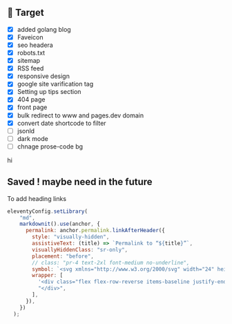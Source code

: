 ## 🎯 Target

- [x] added golang blog
- [x] Faveicon
- [x] seo headera
- [x] robots.txt
- [x] sitemap
- [x] RSS feed
- [x] responsive design
- [x] google site varification tag
- [x] Setting up tips section
- [x] 404 page
- [x] front page
- [x] bulk redirect to www and pages.dev domain
- [x] convert date shortcode to filter
- [ ] jsonld
- [ ] dark mode
- [ ] chnage prose-code bg

hi

## Saved ! maybe need in the future

To add heading links

```js
eleventyConfig.setLibrary(
    "md",
    markdownit().use(anchor, {
      permalink: anchor.permalink.linkAfterHeader({
        style: "visually-hidden",
        assistiveText: (title) => `Permalink to “${title}”`,
        visuallyHiddenClass: "sr-only",
        placement: "before",
        // class: "pr-4 text-2xl font-medium no-underline",
        symbol: `<svg xmlns="http://www.w3.org/2000/svg" width="24" height="24" viewBox="0 0 24 24"><path fill="currentColor" d="M20 9c0-.55-.45-1-1-1h-3V5c0-.55-.45-1-1-1s-1 .45-1 1v3h-4V5c0-.55-.45-1-1-1s-1 .45-1 1v3H5c-.55 0-1 .45-1 1s.45 1 1 1h3v4H5c-.55 0-1 .45-1 1s.45 1 1 1h3v3c0 .55.45 1 1 1s1-.45 1-1v-3h4v3c0 .55.45 1 1 1s1-.45 1-1v-3h3c.55 0 1-.45 1-1s-.45-1-1-1h-3v-4h3c.55 0 1-.45 1-1zm-6 5h-4v-4h4v4z"/></svg>`,
        wrapper: [
          '<div class="flex flex-row-reverse items-baseline justify-end">',
          "</div>",
        ],
      }),
    })
  );
```